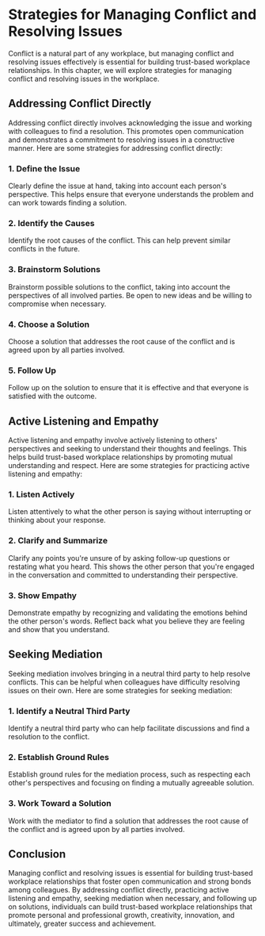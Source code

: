 Strategies for Managing Conflict and Resolving Issues
========================================================================================================

Conflict is a natural part of any workplace, but managing conflict and resolving issues effectively is essential for building trust-based workplace relationships. In this chapter, we will explore strategies for managing conflict and resolving issues in the workplace.

Addressing Conflict Directly
----------------------------

Addressing conflict directly involves acknowledging the issue and working with colleagues to find a resolution. This promotes open communication and demonstrates a commitment to resolving issues in a constructive manner. Here are some strategies for addressing conflict directly:

### 1. Define the Issue

Clearly define the issue at hand, taking into account each person's perspective. This helps ensure that everyone understands the problem and can work towards finding a solution.

### 2. Identify the Causes

Identify the root causes of the conflict. This can help prevent similar conflicts in the future.

### 3. Brainstorm Solutions

Brainstorm possible solutions to the conflict, taking into account the perspectives of all involved parties. Be open to new ideas and be willing to compromise when necessary.

### 4. Choose a Solution

Choose a solution that addresses the root cause of the conflict and is agreed upon by all parties involved.

### 5. Follow Up

Follow up on the solution to ensure that it is effective and that everyone is satisfied with the outcome.

Active Listening and Empathy
----------------------------

Active listening and empathy involve actively listening to others' perspectives and seeking to understand their thoughts and feelings. This helps build trust-based workplace relationships by promoting mutual understanding and respect. Here are some strategies for practicing active listening and empathy:

### 1. Listen Actively

Listen attentively to what the other person is saying without interrupting or thinking about your response.

### 2. Clarify and Summarize

Clarify any points you're unsure of by asking follow-up questions or restating what you heard. This shows the other person that you're engaged in the conversation and committed to understanding their perspective.

### 3. Show Empathy

Demonstrate empathy by recognizing and validating the emotions behind the other person's words. Reflect back what you believe they are feeling and show that you understand.

Seeking Mediation
-----------------

Seeking mediation involves bringing in a neutral third party to help resolve conflicts. This can be helpful when colleagues have difficulty resolving issues on their own. Here are some strategies for seeking mediation:

### 1. Identify a Neutral Third Party

Identify a neutral third party who can help facilitate discussions and find a resolution to the conflict.

### 2. Establish Ground Rules

Establish ground rules for the mediation process, such as respecting each other's perspectives and focusing on finding a mutually agreeable solution.

### 3. Work Toward a Solution

Work with the mediator to find a solution that addresses the root cause of the conflict and is agreed upon by all parties involved.

Conclusion
----------

Managing conflict and resolving issues is essential for building trust-based workplace relationships that foster open communication and strong bonds among colleagues. By addressing conflict directly, practicing active listening and empathy, seeking mediation when necessary, and following up on solutions, individuals can build trust-based workplace relationships that promote personal and professional growth, creativity, innovation, and ultimately, greater success and achievement.


